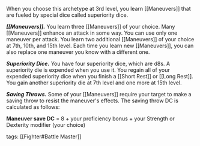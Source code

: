 When you choose this archetype at 3rd level, you learn [[Maneuvers]] that are fueled by special dice called superiority dice.

**_[[Maneuvers]]._** You learn three [[Maneuvers]] of your choice. Many [[Maneuvers]] enhance an attack in some way. You can use only one maneuver per attack. You learn two additional [[Maneuvers]] of your choice at 7th, 10th, and 15th level. Each time you learn new [[Maneuvers]], you can also replace one maneuver you know with a different one.

**_Superiority Dice._** You have four superiority dice, which are d8s. A superiority die is expended when you use it. You regain all of your expended superiority dice when you finish a [[Short Rest]] or [[Long Rest]]. You gain another superiority die at 7th level and one more at 15th level.

**_Saving Throws._** Some of your [[Maneuvers]] require your target to make a saving throw to resist the maneuver's effects. The saving throw DC is calculated as follows:

**Maneuver save DC** \= 8 + your proficiency bonus + your Strength or Dexterity modifier (your choice)

tags: [[Fighter#Battle Master]]